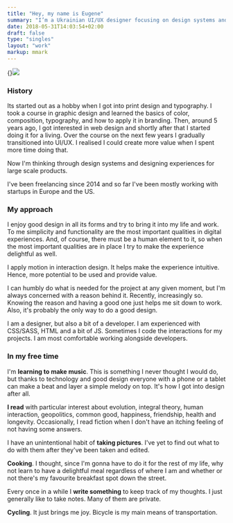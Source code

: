 ```yaml
---
title: "Hey, my name is Eugene"
summary: "I’m a Ukrainian UI/UX designer focusing on design systems and experiences for large scale products. Currently based in Warsaw, Poland."
date: 2018-05-31T14:03:54+02:00
draft: false
type: "singles"
layout: "work"
markup: mmark
---
```


{}![](/images/about/profile-small.jpg)

### History
Its started out as a hobby when I got into print design and typography. I took a course in graphic design and learned the basics of color, composition, typography, and how to apply it in branding. Then, around 5 years ago, I got interested in web design and shortly after that I started doing it for a living. Over the course on the next few years I gradually transitioned into UI/UX. I realised I could create more value when I spent more time doing that. 

Now I'm thinking through design systems and designing experiences for large scale products.

I've been freelancing since 2014 and so far I've been mostly working with startups in Europe and the US.

### My approach
I enjoy good design in all its forms and try to bring it into my life and work. To me simplicity and functionality are the most important qualities in digital experiences. And, of course, there must be a human element to it, so when the most important qualities are in place I try to make the experience delightful as well.

I apply motion in interaction design. It helps make the experience intuitive. Hence, more potential to be used and provide value.

I can humbly do what is needed for the project at any given moment, but I'm always concerned with a reason behind it. Recently, increasingly so. Knowing the reason and having a good one just helps me sit down to work. Also, it's probably the only way to do a good design.

I am a designer, but also a bit of a developer. I am experienced with CSS/SASS, HTML and a bit of JS. Sometimes I code the interactions for my projects. I am most comfortable working alongside developers.

### In my free time
I'm **learning to make music**. This is something I never thought I would do, but thanks to technology and good design everyone with a phone or a tablet can make a beat and layer a simple melody on top. It's how I got into design after all.

**I read** with particular interest about evolution, integral theory, human interaction,  geopolitics, common good, happiness, friendship, health and longevity. Occasionally, I read fiction when I don't have an itching feeling of not having some answers.

I have an unintentional habit of **taking pictures**. I've yet to find out what to do with them after they've been taken and edited.

**Cooking**. I thought, since I'm gonna have to do it for the rest of my life, why not learn to have a delightful meal regardless of where I am and whether or not there's my favourite breakfast spot down the street.

Every once in a while I **write something** to keep track of my thoughts. I just generally like to take notes. Many of them are private.

**Cycling**. It just brings me joy. Bicycle is my main means of transportation. 